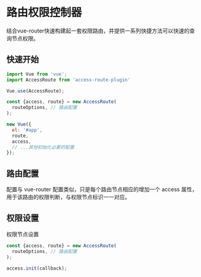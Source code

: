 # 路由权限控制器

结合vue-router快速构建起一套权限路由，并提供一系列快捷方法可以快速的查询节点权限。

## 快速开始

```javascript
import Vue from 'vue';
import AccessRoute from 'access-route-plugin'

Vue.use(AccessRoute);

const {access, route} = new AccessRoute(
  routeOptions, // 路由配置
);

new Vue({
  el: '#app',
  route,
  access,
  // ...其他初始化必要的配置
});
```

## 路由配置
配置与 vue-router 配置类似，只是每个路由节点相应的增加一个 access 属性，用于该路由的权限判断，与权限节点标识一一对应。

## 权限设置
权限节点设置
```javascript
const {access, route} = new AccessRoute(
  routeOptions, // 路由配置
);

access.init(callback);

```